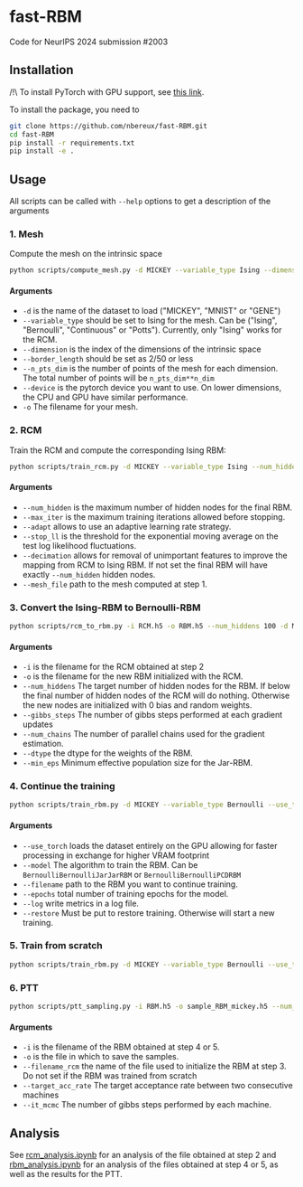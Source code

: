 # fast-RBM
Code for NeurIPS 2024 submission #2003


## Installation

/!\ To install PyTorch with GPU support, see [this link](https://pytorch.org/).

To install the package, you need to
```bash
git clone https://github.com/nbereux/fast-RBM.git
cd fast-RBM
pip install -r requirements.txt
pip install -e .
```

## Usage 
All scripts can be called with `--help` options to get a description of the arguments

### 1. Mesh  
Compute the mesh on the intrinsic space 
 ```bash
python scripts/compute_mesh.py -d MICKEY --variable_type Ising --dimension 0 1 --border_length 0.04 --n_pts_dim 100 --device cuda -o ./mesh.h5 
 ```
#### Arguments 
  - `-d` is the name of the dataset to load ("MICKEY", "MNIST" or "GENE")
  - `--variable_type` should be set to Ising for the mesh. Can be ("Ising", "Bernoulli", "Continuous" or "Potts"). Currently, only "Ising" works for the RCM.
  - `--dimension` is the index of the dimensions of the intrinsic space
  - `--border_length` should be set as 2/50 or less
  - `--n_pts_dim` is the number of points of the mesh for each dimension. The total number of points will be `n_pts_dim**n_dim`
  - `--device` is the pytorch device you want to use. On lower dimensions, the CPU and GPU have similar performance.
  - `-o` The filename for your mesh.

### 2. RCM
Train the RCM and compute the corresponding Ising RBM:
```bash
python scripts/train_rcm.py -d MICKEY --variable_type Ising --num_hidden 200 --max_iter 100000 --adapt --stop_ll 0.001 --decimation --dimension 0 1 --mesh_file mesh.h5 -o RCM.h5
```
#### Arguments 
 - `--num_hidden` is the maximum number of hidden nodes for the final RBM.
 - `--max_iter` is the maximum training iterations allowed before stopping.
 - `--adapt` allows to use an adaptive learning rate strategy.
 - `--stop_ll` is the threshold for the exponential moving average on the test log likelihood fluctuations.
 - `--decimation` allows for removal of unimportant features to improve the mapping from RCM to Ising RBM. If not set the final RBM will have exactly `--num_hidden` hidden nodes.
 - `--mesh_file` path to the mesh computed at step 1.

### 3. Convert the Ising-RBM to Bernoulli-RBM
```bash
python scripts/rcm_to_rbm.py -i RCM.h5 -o RBM.h5 --num_hiddens 100 -d MICKEY --gibbs_steps 100 --batch_size 2000 --num_chains 2000 --min_eps 0.7 --dtype float --device cuda
```
#### Arguments 
 - `-i` is the filename for the RCM obtained at step 2
 - `-o` is the filename for the new RBM initialized with the RCM.
 - `--num_hiddens` The target number of hidden nodes for the RBM. If below the final number of hidden nodes of the RCM will do nothing. Otherwise the new nodes are initialized with 0 bias and random weights.
 - `--gibbs_steps` The number of gibbs steps performed at each gradient updates
 - `--num_chains` The number of parallel chains used for the gradient estimation. 
 - `--dtype` the dtype for the weights of the RBM.
 - `--min_eps` Minimum effective population size for the Jar-RBM.

### 4. Continue the training
```bash
python scripts/train_rbm.py -d MICKEY --variable_type Bernoulli --use_torch --model BernoulliBernoulliJarJarRBM --filename RBM.h5 --epochs 1000 --log --dtype float --restore
```
#### Arguments  
 - `--use_torch` loads the dataset entirely on the GPU allowing for faster processing in exchange for higher VRAM footprint
 - `--model` The algorithm to train the RBM. Can be `BernoulliBernoulliJarJarRBM` or `BernoulliBernoulliPCDRBM`
 - `--filename` path to the RBM you want to continue training.
 - `--epochs` total number of training epochs for the model.
 - `--log` write metrics in a log file.
 - `--restore` Must be put to restore training. Otherwise will start a new training.

 ### 5. Train from scratch
 ```bash
python scripts/train_rbm.py -d MICKEY --variable_type Bernoulli --use_torch --filename RBM.h5 --epochs 1000 --log --dtype float --model BernoulliBernoulliJarJarRBM --learning_rate 0.01 --num_hiddens 100 --gibbs_steps 100 --batch_size 2000 --num_chains 2000 --min_eps 0.7
 ```

### 6. PTT
```bash
python scripts/ptt_sampling.py -i RBM.h5 -o sample_RBM_mickey.h5 --num_samples 2000 --target_acc_rate 0.9 --it_mcmc 1000
```
#### Arguments 
- `-i` is the filename of the RBM obtained at step 4 or 5.
- `-o` is the file in which to save the samples.
- `--filename_rcm` the name of the file used to initialize the RBM at step 3. Do not set if the RBM was trained from scratch
- `--target_acc_rate` The target acceptance rate between two consecutive machines
- `--it_mcmc` The number of gibbs steps performed by each machine.

## Analysis
See [rcm_analysis.ipynb](notebooks/rcm_analysis.ipynb) for an analysis of the file obtained at step 2 and [rbm_analysis.ipynb](notebooks/rbm_analysis.ipynb) for an analysis of the files obtained at step 4 or 5, as well as the results for the PTT.
